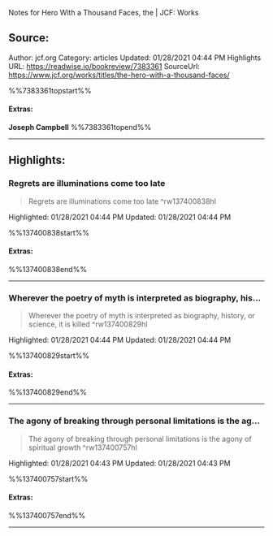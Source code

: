 Notes for Hero With a Thousand Faces, the | JCF: Works

## Source:
Author: jcf.org
Category: articles
Updated: 01/28/2021 04:44 PM
Highlights URL: https://readwise.io/bookreview/7383361
SourceUrl: https://www.jcf.org/works/titles/the-hero-with-a-thousand-faces/

%%7383361topstart%%
#### Extras:
**Joseph Campbell**
%%7383361topend%%


 
-----
 ## Highlights:

### Regrets are illuminations come too late
>Regrets are illuminations come too late ^rw137400838hl


Highlighted: 01/28/2021 04:44 PM
Updated: 01/28/2021 04:44 PM

%%137400838start%%
#### Extras:

%%137400838end%%



------

### Wherever the poetry of myth is interpreted as biography, his...
>Wherever the poetry of myth is interpreted as biography, history, or science, it is killed ^rw137400829hl


Highlighted: 01/28/2021 04:44 PM
Updated: 01/28/2021 04:44 PM

%%137400829start%%
#### Extras:

%%137400829end%%



------

### The agony of breaking through personal limitations is the ag...
>The agony of breaking through personal limitations is the agony of spiritual growth ^rw137400757hl


Highlighted: 01/28/2021 04:43 PM
Updated: 01/28/2021 04:43 PM

%%137400757start%%
#### Extras:

%%137400757end%%



------


